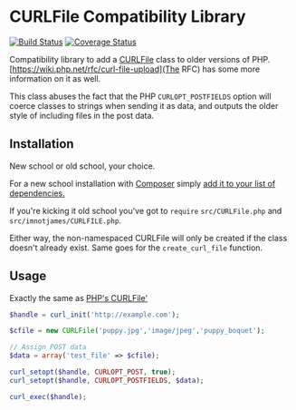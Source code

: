 # CURLFile Compatibility Library

[![Build Status](https://travis-ci.org/imnotjames/curlfile-compat.svg?branch=master)](https://travis-ci.org/imnotjames/curlfile-compat)
[![Coverage Status](https://img.shields.io/coveralls/imnotjames/curlfile-compat.svg)](https://coveralls.io/r/imnotjames/curlfile-compat)

Compatibility library to add a [CURLFile](http://php.net/class.curlfile) class to older versions of PHP.
[https://wiki.php.net/rfc/curl-file-upload](The RFC) has some more information on it as well.


This class abuses the fact that the PHP `CURLOPT_POSTFIELDS` option will coerce classes to strings when
sending it as data, and outputs the older style of including files in the post data.

## Installation

New school or old school, your choice.

For a new school installation with [Composer](http://getcomposer.org) simply [add it to your list of dependencies.](https://packagist.org/packages/imnotjames/curlfile-compat)

If you're kicking it old school you've got to `require` `src/CURLFile.php` and `src/imnotjames/CURLFILE.php`.

Either way, the non-namespaced CURLFile will only be created if the class doesn't already exist.  Same goes for the `create_curl_file` function.


## Usage

Exactly the same as [PHP's CURLFile'](http://php.net/curlfile)

```php
$handle = curl_init('http://example.com');

$cfile = new CURLFile('puppy.jpg','image/jpeg','puppy_boquet');

// Assign POST data
$data = array('test_file' => $cfile);

curl_setopt($handle, CURLOPT_POST, true);
curl_setopt($handle, CURLOPT_POSTFIELDS, $data);

curl_exec($handle);
```
